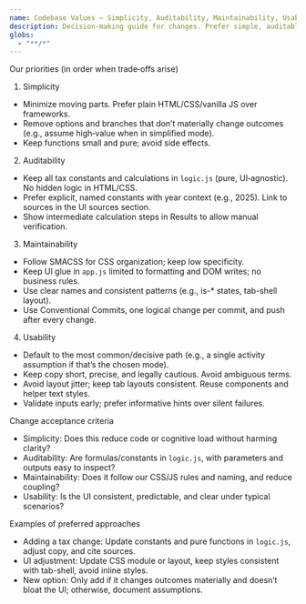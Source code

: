 ```yaml
---
name: Codebase Values – Simplicity, Auditability, Maintainability, Usability
description: Decision-making guide for changes. Prefer simple, auditable, maintainable, and usable solutions.
globs:
  - "**/*"
---
```


Our priorities (in order when trade‑offs arise)
1) Simplicity
- Minimize moving parts. Prefer plain HTML/CSS/vanilla JS over frameworks.
- Remove options and branches that don’t materially change outcomes (e.g., assume high‑value when in simplified mode).
- Keep functions small and pure; avoid side effects.

2) Auditability
- Keep all tax constants and calculations in `logic.js` (pure, UI‑agnostic). No hidden logic in HTML/CSS.
- Prefer explicit, named constants with year context (e.g., 2025). Link to sources in the UI sources section.
- Show intermediate calculation steps in Results to allow manual verification.

3) Maintainability
- Follow SMACSS for CSS organization; keep low specificity.
- Keep UI glue in `app.js` limited to formatting and DOM writes; no business rules.
- Use clear names and consistent patterns (e.g., is-* states, tab-shell layout).
- Use Conventional Commits, one logical change per commit, and push after every change.

4) Usability
- Default to the most common/decisive path (e.g., a single activity assumption if that’s the chosen mode).
- Keep copy short, precise, and legally cautious. Avoid ambiguous terms.
- Avoid layout jitter; keep tab layouts consistent. Reuse components and helper text styles.
- Validate inputs early; prefer informative hints over silent failures.

Change acceptance criteria
- Simplicity: Does this reduce code or cognitive load without harming clarity?
- Auditability: Are formulas/constants in `logic.js`, with parameters and outputs easy to inspect?
- Maintainability: Does it follow our CSS/JS rules and naming, and reduce coupling?
- Usability: Is the UI consistent, predictable, and clear under typical scenarios?

Examples of preferred approaches
- Adding a tax change: Update constants and pure functions in `logic.js`, adjust copy, and cite sources.
- UI adjustment: Update CSS module or layout, keep styles consistent with tab-shell, avoid inline styles.
- New option: Only add if it changes outcomes materially and doesn’t bloat the UI; otherwise, document assumptions.


